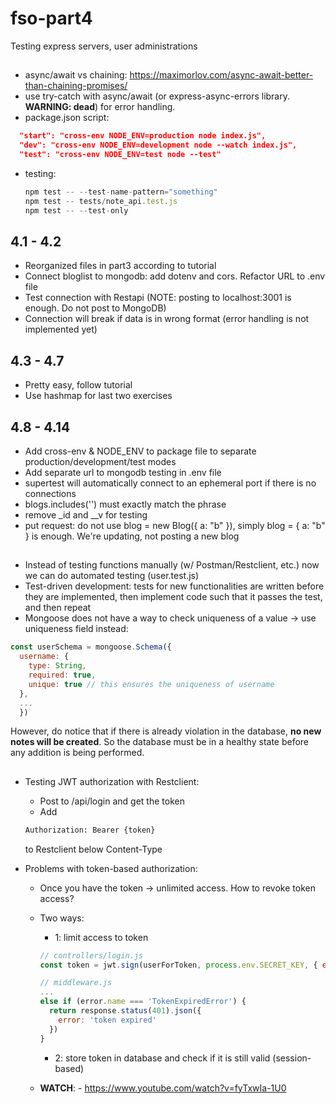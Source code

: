 # fso-part4

Testing express servers, user administrations

##

- async/await vs chaining: <https://maximorlov.com/async-await-better-than-chaining-promises/>
- use try-catch with async/await (or express-async-errors library. **WARNING: dead**) for error handling.
- package.json script:

```json
  "start": "cross-env NODE_ENV=production node index.js",
  "dev": "cross-env NODE_ENV=development node --watch index.js",
  "test": "cross-env NODE_ENV=test node --test"
```

- testing:

  ```js
  npm test -- --test-name-pattern="something"
  npm test -- tests/note_api.test.js
  npm test -- --test-only
  ```

## 4.1 - 4.2

- Reorganized files in part3 according to tutorial
- Connect bloglist to mongodb: add dotenv and cors. Refactor URL to .env file
- Test connection with Restapi (NOTE: posting to localhost:3001 is enough. Do not post to MongoDB)
- Connection will break if data is in wrong format (error handling is not implemented yet)

## 4.3 - 4.7

- Pretty easy, follow tutorial
- Use hashmap for last two exercises

## 4.8 - 4.14

- Add cross-env & NODE_ENV to package file to separate production/development/test modes
- Add separate url to mongodb testing in .env file
- supertest will automatically connect to an ephemeral port if there is no connections
- blogs.includes('') must exactly match the phrase
- remove _id and __v for testing
- put request: do not use blog = new Blog({ a: "b" }), simply blog = { a: "b" } is enough. We're updating, not posting a new blog

##

- Instead of testing functions manually (w/ Postman/Restclient, etc.) now we can do automated testing (user.test.js)
- Test-driven development: tests for new functionalities are written before they are implemented, then implement code such that it passes the test, and then repeat
- Mongoose does not have a way to check uniqueness of a value $\rightarrow$ use uniqueness field instead:

```js
const userSchema = mongoose.Schema({
  username: {
    type: String,
    required: true,
    unique: true // this ensures the uniqueness of username
  },
  ...
  })
```

  However, do notice that if there is already violation in the database, **no new notes will be created**. So the database must be in a healthy state before any addition is being performed.

##

- Testing JWT authorization with Restclient:
  - Post to /api/login and get the token
  - Add

  ```rest
  Authorization: Bearer {token}
  ```

  to Restclient below Content-Type

- Problems with token-based authorization: 
  - Once you have the token $\rightarrow$ unlimited access. How to revoke token access? 
  - Two ways:
    - 1: limit access to token

    ```js
    // controllers/login.js
    const token = jwt.sign(userForToken, process.env.SECRET_KEY, { expiresIn: 60*60 });

    // middleware.js
    ... 
    else if (error.name === 'TokenExpiredError') {
      return response.status(401).json({
        error: 'token expired'
      })
    }
    ```

    - 2: store token in database and check if it is still valid (session-based)
  
  - **WATCH**: - <https://www.youtube.com/watch?v=fyTxwIa-1U0> 
